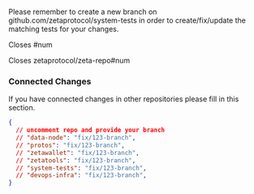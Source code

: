 Please remember to create a new branch on github.com/zetaprotocol/system-tests in order to create/fix/update the matching tests for your changes.

Closes #num 

Closes zetaprotocol/zeta-repo#num 

### Connected Changes

If you have connected changes in other repositories please fill in this section.

```json
{
  // uncomment repo and provide your branch
  // "data-node": "fix/123-branch",
  // "protos": "fix/123-branch",
  // "zetawallet": "fix/123-branch",
  // "zetatools": "fix/123-branch",
  // "system-tests": "fix/123-branch",
  // "devops-infra": "fix/123-branch",
}
```
